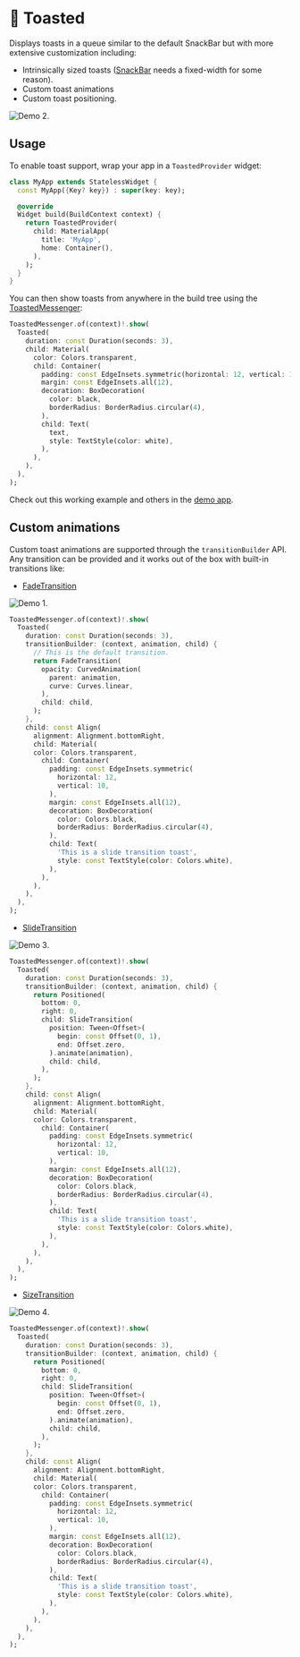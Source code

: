 # 🥪 Toasted 

Displays toasts in a queue similar to the default SnackBar but with more extensive customization including:

* Intrinsically sized toasts ([SnackBar](https://api.flutter.dev/flutter/material/SnackBar-class.html]) needs a fixed-width for some reason).
* Custom toast animations
* Custom toast positioning.

![Demo 2](./demo2.gif).

## Usage

To enable toast support, wrap your app in a `ToastedProvider` widget:

```dart
class MyApp extends StatelessWidget {
  const MyApp({Key? key}) : super(key: key);

  @override
  Widget build(BuildContext context) {
    return ToastedProvider(
      child: MaterialApp(
        title: 'MyApp',
        home: Container(),
      ),
    );
  }
}
```

You can then show toasts from anywhere in the build tree using the [ToastedMessenger](https://github.com/danReynolds/toasted/blob/master/lib/toasted_messenger.dart):

```dart
ToastedMessenger.of(context)!.show(
  Toasted(
    duration: const Duration(seconds: 3),
    child: Material(
      color: Colors.transparent,
      child: Container(
        padding: const EdgeInsets.symmetric(horizontal: 12, vertical: 10),
        margin: const EdgeInsets.all(12),
        decoration: BoxDecoration(
          color: black,
          borderRadius: BorderRadius.circular(4),
        ),
        child: Text(
          text,
          style: TextStyle(color: white),
        ),
      ),
    ),
  ),
);
```

Check out this working example and others in the [demo app](https://github.com/danReynolds/toasted/blob/master/example/lib/main.dart).

## Custom animations

Custom toast animations are supported through the `transitionBuilder` API. Any transition can be provided and it works out of the box with built-in transitions like:

* [FadeTransition](https://api.flutter.dev/flutter/widgets/FadeTransition-class.html)

![Demo 1](./demo1.gif).

```dart
ToastedMessenger.of(context)!.show(
  Toasted(
    duration: const Duration(seconds: 3),
    transitionBuilder: (context, animation, child) {
      // This is the default transition.
      return FadeTransition(
        opacity: CurvedAnimation(
          parent: animation,
          curve: Curves.linear,
        ),
        child: child,
      );
    },
    child: const Align(
      alignment: Alignment.bottomRight,
      child: Material(
      color: Colors.transparent,
        child: Container(
          padding: const EdgeInsets.symmetric(
            horizontal: 12,
            vertical: 10,
          ),
          margin: const EdgeInsets.all(12),
          decoration: BoxDecoration(
            color: Colors.black,
            borderRadius: BorderRadius.circular(4),
          ),
          child: Text(
            'This is a slide transition toast',
            style: const TextStyle(color: Colors.white),
          ),
        ),
      ),
    ),
  ),
);
```

* [SlideTransition](https://api.flutter.dev/flutter/widgets/SlideTransition-class.html)

![Demo 3](./demo3.gif).

```dart
ToastedMessenger.of(context)!.show(
  Toasted(
    duration: const Duration(seconds: 3),
    transitionBuilder: (context, animation, child) {
      return Positioned(
        bottom: 0,
        right: 0,
        child: SlideTransition(
          position: Tween<Offset>(
            begin: const Offset(0, 1),
            end: Offset.zero,
          ).animate(animation),
          child: child,
        ),
      );
    },
    child: const Align(
      alignment: Alignment.bottomRight,
      child: Material(
      color: Colors.transparent,
        child: Container(
          padding: const EdgeInsets.symmetric(
            horizontal: 12,
            vertical: 10,
          ),
          margin: const EdgeInsets.all(12),
          decoration: BoxDecoration(
            color: Colors.black,
            borderRadius: BorderRadius.circular(4),
          ),
          child: Text(
            'This is a slide transition toast',
            style: const TextStyle(color: Colors.white),
          ),
        ),
      ),
    ),
  ),
);
```

* [SizeTransition](https://api.flutter.dev/flutter/widgets/SizeTransition-class.html)

![Demo 4](./demo4.gif).

```dart
ToastedMessenger.of(context)!.show(
  Toasted(
    duration: const Duration(seconds: 3),
    transitionBuilder: (context, animation, child) {
      return Positioned(
        bottom: 0,
        right: 0,
        child: SlideTransition(
          position: Tween<Offset>(
            begin: const Offset(0, 1),
            end: Offset.zero,
          ).animate(animation),
          child: child,
        ),
      );
    },
    child: const Align(
      alignment: Alignment.bottomRight,
      child: Material(
      color: Colors.transparent,
        child: Container(
          padding: const EdgeInsets.symmetric(
            horizontal: 12,
            vertical: 10,
          ),
          margin: const EdgeInsets.all(12),
          decoration: BoxDecoration(
            color: Colors.black,
            borderRadius: BorderRadius.circular(4),
          ),
          child: Text(
            'This is a slide transition toast',
            style: const TextStyle(color: Colors.white),
          ),
        ),
      ),
    ),
  ),
);
```
